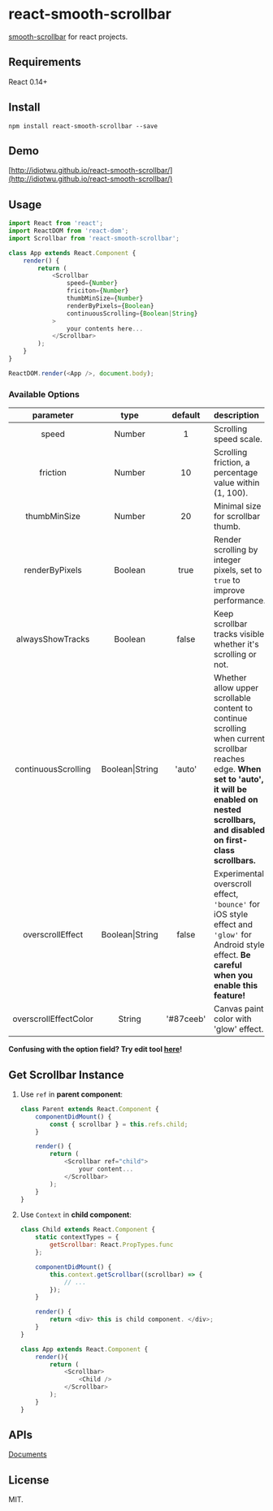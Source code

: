 # react-smooth-scrollbar

[smooth-scrollbar](https://github.com/idiotWu/smooth-scrollbar) for react projects.

## Requirements

React 0.14+

## Install

```
npm install react-smooth-scrollbar --save
```

## Demo

[http://idiotwu.github.io/react-smooth-scrollbar/](http://idiotwu.github.io/react-smooth-scrollbar/)

## Usage

```javascript
import React from 'react';
import ReactDOM from 'react-dom';
import Scrollbar from 'react-smooth-scrollbar';

class App extends React.Component {
    render() {
        return (
            <Scrollbar
                speed={Number}
                friciton={Number}
                thumbMinSize={Number}
                renderByPixels={Boolean}
                continuousScrolling={Boolean|String}
            >
                your contents here...
            </Scrollbar>
        );
    }
}

ReactDOM.render(<App />, document.body);
```

### Available Options

| parameter | type | default | description |
| :--------: | :--: | :-----: | :---------- |
| speed | Number | 1 | Scrolling speed scale.|
| friction | Number | 10 | Scrolling friction, a percentage value within (1, 100). |
| thumbMinSize | Number | 20 | Minimal size for scrollbar thumb. |
| renderByPixels | Boolean | true | Render scrolling by integer pixels, set to `true` to improve performance. |
| alwaysShowTracks | Boolean | false | Keep scrollbar tracks visible whether it's scrolling or not. |
| continuousScrolling | Boolean\|String | 'auto' | Whether allow upper scrollable content to continue scrolling when current scrollbar reaches edge. **When set to 'auto', it will be enabled on nested scrollbars, and disabled on first-class scrollbars.** |
| overscrollEffect | Boolean\|String | false | Experimental overscroll effect, `'bounce'` for iOS style effect and `'glow'` for Android style effect. **Be careful when you enable this feature!** |
| overscrollEffectColor | String | '#87ceeb' | Canvas paint color with 'glow' effect. |


**Confusing with the option field? Try edit tool [here](http://idiotwu.github.io/smooth-scrollbar/)!**

## Get Scrollbar Instance

1. Use `ref` in **parent component**:

    ```javascript
    class Parent extends React.Component {
        componentDidMount() {
            const { scrollbar } = this.refs.child;
        }

        render() {
            return (
                <Scrollbar ref="child">
                    your content...
                </Scrollbar>
            );
        }
    }
    ```

2. Use `Context` in **child component**:

    ```javascript
    class Child extends React.Component {
        static contextTypes = {
            getScrollbar: React.PropTypes.func
        };

        componentDidMount() {
            this.context.getScrollbar((scrollbar) => {
                // ...
            });
        }

        render() {
            return <div> this is child component. </div>;
        }
    }

    class App extends React.Component {
        render(){
            return (
                <Scrollbar>
                    <Child />
                </Scrollbar>
            );
        }
    }
    ```


## APIs

[Documents](https://github.com/idiotWu/smooth-scrollbar#apis)

## License

MIT.

